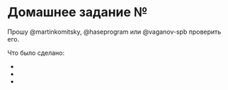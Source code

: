 # Домашнее задание №

Прошу @martinkomitsky, @haseprogram или @vaganov-spb проверить его.

Что было сделано:

-
-
-
